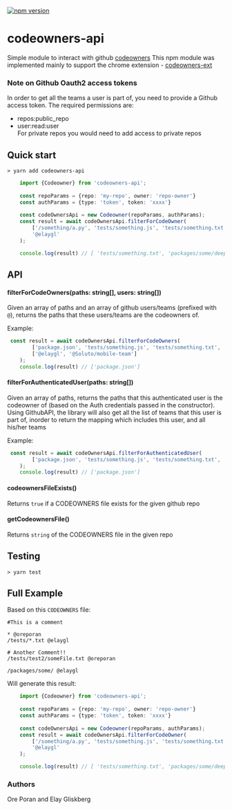 
[![npm version](https://badge.fury.io/js/codeowners-api.svg)](https://badge.fury.io/js/codeowners-api)

# codeowners-api
Simple module to interact with github [codeowners](https://help.github.com/articles/about-codeowners/)
This npm module was implemented mainly to support the chrome extension - [codeowners-ext](https://github.com/code-owners/codeowners-ext)

### Note on Github Oauth2 access tokens
In order to get all the teams a user is part of, you need to provide a Github access token.
The required permissions are:    
* repos:public_repo
* user:read:user    
For private repos you would need to add access to private repos 

## Quick start

`> yarn add codeowners-api`

```ts
    import {Codeowner} from 'codeowners-api';
    
    const repoParams = {repo: 'my-repo', owner: 'repo-owner'}
    const authParams = {type: 'token', token: 'xxxx'}
    
    const codeOwnersApi = new Codeowner(repoParams, authParams);
    const result = await codeOwnersApi.filterForCodeOwner(
        ['/something/a.py', 'tests/something.js', 'tests/something.txt', 'packages/some/deep/dir/index.tsx'],
        '@elaygl'
    );

    console.log(result) // [ 'tests/something.txt', 'packages/some/deep/dir/index.tsx' ]
```

## API

#### filterForCodeOwners(paths: string[], users: string[])
Given an array of paths and an array of github users/teams (prefixed with `@`), returns the paths that these users/teams are the codeowners of. 

Example:
```ts
 const result = await codeOwnersApi.filterForCodeOwners(
        ['package.json', 'tests/something.js', 'tests/something.txt', 'packages/some/deep/dir/index.tsx'],
        ['@elaygl', '@Soluto/mobile-team']
    );
    console.log(result) // ['package.json']
```

#### filterForAuthenticatedUser(paths: string[])
Given an array of paths, returns the paths that this authenticated user is the codeowner of (based on the Auth credentials passed in the constructor). 
Using GithubAPI, the library will also get all the list of teams that this user is part of, inorder to return the mapping which includes this user, and all his/her teams

Example:
```ts
 const result = await codeOwnersApi.filterForAuthenticatedUser(
        ['package.json', 'tests/something.js', 'tests/something.txt', 'packages/some/deep/dir/index.tsx']
    );
    console.log(result) // ['package.json']
```


#### codeownersFileExists()
Returns `true` if a CODEOWNERS file exists for the given github repo

#### getCodeownersFile()
Returns `string` of the CODEOWNERS file in the given repo

## Testing
`> yarn test` 

## Full Example
Based on this `CODEOWNERS` file:
```
#This is a comment

* @oreporan
/tests/*.txt @elaygl

# Another Comment!!
/tests/test2/someFile.txt @oreporan

/packages/some/ @elaygl
```

Will generate this result:
```ts
    import {Codeowner} from 'codeowners-api';
    
    const repoParams = {repo: 'my-repo', owner: 'repo-owner'}
    const authParams = {type: 'token', token: 'xxxx'}
    
    const codeOwnersApi = new Codeowner(repoParams, authParams);
    const result = await codeOwnersApi.filterForCodeOwner(
        ['/something/a.py', 'tests/something.js', 'tests/something.txt', 'packages/some/deep/dir/index.tsx'],
        '@elaygl'
    );

    console.log(result) // [ 'tests/something.txt', 'packages/some/deep/dir/index.tsx' ]
```


### Authors
Ore Poran and Elay Gliskberg